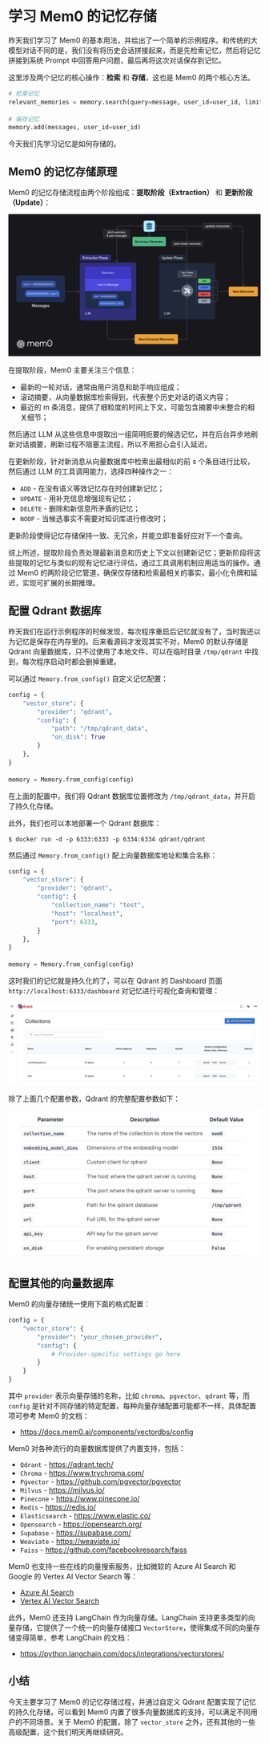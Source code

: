 # 学习 Mem0 的记忆存储

昨天我们学习了 Mem0 的基本用法，并给出了一个简单的示例程序。和传统的大模型对话不同的是，我们没有将历史会话拼接起来，而是先检索记忆，然后将记忆拼接到系统 Prompt 中回答用户问题，最后再将这次对话保存到记忆。

这里涉及两个记忆的核心操作：**检索** 和 **存储**，这也是 Mem0 的两个核心方法。

```python
# 检索记忆
relevant_memories = memory.search(query=message, user_id=user_id, limit=3)

# 保存记忆
memory.add(messages, user_id=user_id)
```

今天我们先学习记忆是如何存储的。

## Mem0 的记忆存储原理

Mem0 的记忆存储流程由两个阶段组成：**提取阶段（Extraction）** 和 **更新阶段（Update）**：

![](./images/mem0-two-phase-pipeline.png)

在提取阶段，Mem0 主要关注三个信息：

* 最新的一轮对话，通常由用户消息和助手响应组成；
* 滚动摘要，从向量数据库检索得到，代表整个历史对话的语义内容；
* 最近的 m 条消息，提供了细粒度的时间上下文，可能包含摘要中未整合的相关细节；

然后通过 LLM 从这些信息中提取出一组简明扼要的候选记忆，并在后台异步地刷新对话摘要，刷新过程不阻塞主流程，所以不用担心会引入延迟。

在更新阶段，针对新消息从向量数据库中检索出最相似的前 s 个条目进行比较，然后通过 LLM 的工具调用能力，选择四种操作之一：

* `ADD` - 在没有语义等效记忆存在时创建新记忆；
* `UPDATE` - 用补充信息增强现有记忆；
* `DELETE` - 删除和新信息所矛盾的记忆；
* `NOOP` - 当候选事实不需要对知识库进行修改时；

更新阶段使得记忆存储保持一致、无冗余，并能立即准备好应对下一个查询。

综上所述，提取阶段负责处理最新消息和历史上下文以创建新记忆；更新阶段将这些提取的记忆与类似的现有记忆进行评估，通过工具调用机制应用适当的操作。通过 Mem0 的两阶段记忆管道，确保仅存储和检索最相关的事实，最小化令牌和延迟，实现可扩展的长期推理。

## 配置 Qdrant 数据库

昨天我们在运行示例程序的时候发现，每次程序重启后记忆就没有了，当时我还以为记忆是保存在内存里的。后来看源码才发现其实不对，Mem0 的默认存储是 Qdrant 向量数据库，只不过使用了本地文件，可以在临时目录 `/tmp/qdrant` 中找到，每次程序启动时都会删掉重建。

可以通过 `Memory.from_config()` 自定义记忆配置：

```python
config = {
    "vector_store": {
        "provider": "qdrant",
        "config": {
            "path": "/tmp/qdrant_data",
            "on_disk": True
        }
    },
}

memory = Memory.from_config(config)
```

在上面的配置中，我们将 Qdrant 数据库位置修改为 `/tmp/qdrant_data`，并开启了持久化存储。

此外，我们也可以本地部署一个 Qdrant 数据库：

```
$ docker run -d -p 6333:6333 -p 6334:6334 qdrant/qdrant
```

然后通过 `Memory.from_config()` 配上向量数据库地址和集合名称：

```python
config = {
    "vector_store": {
        "provider": "qdrant",
        "config": {
            "collection_name": "test",
            "host": "localhost",
            "port": 6333,
        }
    },
}

memory = Memory.from_config(config)
```

这时我们的记忆就是持久化的了，可以在 Qdrant 的 Dashboard 页面 `http://localhost:6333/dashboard` 对记忆进行可视化查询和管理：

![](./images/qdrant-dashboard.png)

除了上面几个配置参数，Qdrant 的完整配置参数如下：

![](./images/qdrant-config.png)

## 配置其他的向量数据库

Mem0 的向量存储统一使用下面的格式配置：

```python
config = {
    "vector_store": {
        "provider": "your_chosen_provider",
        "config": {
            # Provider-specific settings go here
        }
    }
}
```

其中 `provider` 表示向量存储的名称，比如 `chroma`、`pgvector`、`qdrant` 等，而 `config` 是针对不同存储的特定配置，每种向量存储配置可能都不一样，具体配置项可参考 Mem0 的文档：

* https://docs.mem0.ai/components/vectordbs/config

Mem0 对各种流行的向量数据库提供了内置支持，包括：

* `Qdrant` - https://qdrant.tech/
* `Chroma` - https://www.trychroma.com/
* `Pgvector` - https://github.com/pgvector/pgvector
* `Milvus` - https://milvus.io/
* `Pinecone` - https://www.pinecone.io/
* `Redis` - https://redis.io/
* `Elasticsearch` - https://www.elastic.co/
* `Opensearch` - https://opensearch.org/
* `Supabase` - https://supabase.com/
* `Weaviate` - https://weaviate.io/
* `Faiss` - https://github.com/facebookresearch/faiss

Mem0 也支持一些在线的向量搜索服务，比如微软的 Azure AI Search 和 Google 的 Vertex AI Vector Search 等：

* [Azure AI Search](https://learn.microsoft.com/azure/search/search-what-is-azure-search/)
* [Vertex AI Vector Search](https://cloud.google.com/vertex-ai/docs/vector-search/overview)

此外，Mem0 还支持 LangChain 作为向量存储。LangChain 支持更多类型的向量存储，它提供了一个统一的向量存储接口 `VectorStore`，使得集成不同的向量存储变得简单，参考 LangChain 的文档：

* https://python.langchain.com/docs/integrations/vectorstores/

## 小结

今天主要学习了 Mem0 的记忆存储过程，并通过自定义 Qdrant 配置实现了记忆的持久化存储，可以看到 Mem0 内置了很多向量数据库的支持，可以满足不同用户的不同场景。关于 Mem0 的配置，除了 `vector_store` 之外，还有其他的一些高级配置，这个我们明天再继续研究。